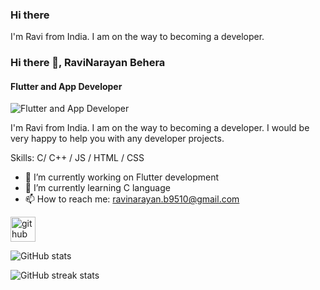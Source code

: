 ### Hi there 

I'm Ravi from India. I am on the way to becoming a developer.


### Hi there 👋, RaviNarayan Behera
#### Flutter and App Developer
![Flutter and App Developer](https://encrypted-tbn0.gstatic.com/images?q=tbn:ANd9GcRU1DQErwEfNNdx3wrfM0NOp57kXh9PkeeFGg&usqp=CAU)

I'm Ravi from India. I am on the way to becoming a developer.
I would be very happy to help you with any developer projects.

Skills: C/ C++ / JS / HTML / CSS

- 🔭 I’m currently working on Flutter development 
- 🌱 I’m currently learning C language 
- 📫 How to reach me: ravinarayan.b9510@gmail.com 


[<img src='https://cdn.jsdelivr.net/npm/simple-icons@3.0.1/icons/github.svg' alt='github' height='40'>](https://github.com/ravinarayanbehera)  

![GitHub stats](https://github-readme-stats.vercel.app/api?username=ravinarayanbehera&show_icons=true)  

![GitHub streak stats](https://streak-stats.demolab.com/?user=ravinarayanbehera)  


